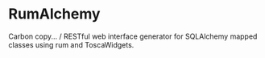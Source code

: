 # RumAlchemy
Carbon copy... / RESTful web interface generator for SQLAlchemy mapped classes using rum and ToscaWidgets.
